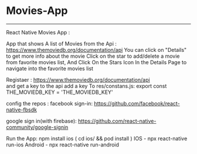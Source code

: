 # Movies-App

--------------

React Native Movies App :


App that shows A list of Movies from the Api : https://www.themoviedb.org/documentation/api 
You can click on "Details" to get more info about the movie 
Click on the star to add/delete a movie from favorite movies list,
And Click On the Stars Icon In the Details Page to navigate into the favorite movies list


Registaer : https://www.themoviedb.org/documentation/api  
and get a key to the api
add a key To res/constans.js: 
export const THE_MOVIEDB_KEY = 'THE_MOVIEDB_KEY'


config the repos :
facebook sign-in:
https://github.com/facebook/react-native-fbsdk

google sign in(with firebase):
https://github.com/react-native-community/google-signin


Run the App:
npm install
ios ( cd ios/ && pod install  )
IOS - npx react-native run-ios
Android - npx react-native run-android
